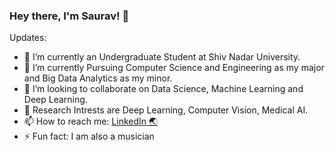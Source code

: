 ### Hey there, I'm Saurav!  👋


Updates:

- 🔭 I’m currently an Undergraduate Student at Shiv Nadar University.
- 🌱 I’m currently Pursuing Computer Science and Engineering as my major and Big Data Analytics as my minor.
- 👯 I’m looking to collaborate on Data Science, Machine Learning and Deep Learning.
- 💬 Research Intrests are Deep Learning, Computer Vision, Medical AI. <!-- - 🤔 I’m looking for help with ... -->
- 📫 How to reach me: [LinkedIn 🌏](https://www.linkedin.com/in/saurav-thakur-357575174/)
- ⚡ Fun fact: I am also a musician
<!-- - 😄 Pronouns: He/Him -->



